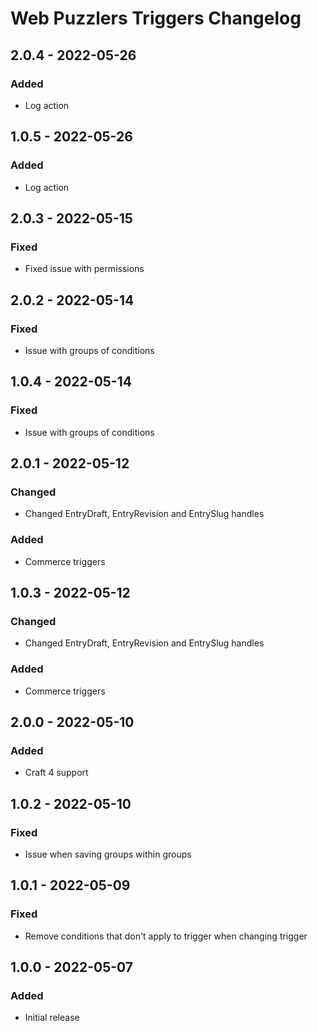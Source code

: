 # Web Puzzlers Triggers Changelog

## 2.0.4 - 2022-05-26

### Added
- Log action

## 1.0.5 - 2022-05-26

### Added
- Log action

## 2.0.3 - 2022-05-15

### Fixed
- Fixed issue with permissions

## 2.0.2 - 2022-05-14

### Fixed
- Issue with groups of conditions

## 1.0.4 - 2022-05-14

### Fixed
- Issue with groups of conditions

## 2.0.1 - 2022-05-12

### Changed
- Changed EntryDraft, EntryRevision and EntrySlug handles

### Added
- Commerce triggers

## 1.0.3 - 2022-05-12

### Changed
- Changed EntryDraft, EntryRevision and EntrySlug handles

### Added
- Commerce triggers

## 2.0.0 - 2022-05-10

### Added
- Craft 4 support

## 1.0.2 - 2022-05-10

### Fixed
- Issue when saving groups within groups

## 1.0.1 - 2022-05-09

### Fixed
- Remove conditions that don't apply to trigger when changing trigger

## 1.0.0 - 2022-05-07

### Added
- Initial release
